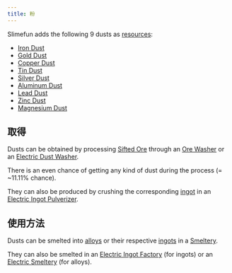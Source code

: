 ```yaml
---
title: 粉
---
```


Slimefun adds the following 9 dusts as [resources](/docs/Slimefun/Resources):

* [Iron Dust](Iron-Dust)
* [Gold Dust](Gold-Dust)
* [Copper Dust](Copper-Dust)
* [Tin Dust](Tin-Dust)
* [Silver Dust](Silver-Dust)
* [Aluminum Dust](Aluminum-Dust)
* [Lead Dust](Lead-Dust)
* [Zinc Dust](Zinc-Dust)
* [Magnesium Dust](Magnesium-Dust)

## 取得

Dusts can be obtained by processing [Sifted Ore](Sifted-Ore) through an [Ore Washer](Ore-Washer) or an [Electric Dust Washer](Electric-Dust-Washer).

There is an even chance of getting any kind of dust during the process (= ~11.11% chance).

They can also be produced by crushing the corresponding [ingot](Ingots#Metals) in an [Electric Ingot Pulverizer](Electric-Ingot-Pulverizer).

## 使用方法

Dusts can be smelted into [alloys](Ingots#Alloys) or their respective [ingots](Ingots#Metals) in a [Smeltery](Smeltery).

They can also be smelted in an [Electric Ingot Factory](Electric-Ingot-Factory) (for ingots) or an [Electric Smeltery](Electric-Smeltery) (for alloys).
